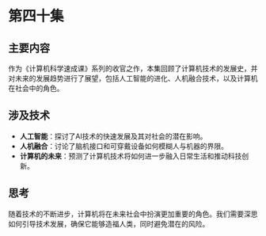 # 第四十集

## 主要内容

作为《计算机科学速成课》系列的收官之作，本集回顾了计算机技术的发展史，并对未来的发展趋势进行了展望，包括人工智能的进化、人机融合技术，以及计算机在社会中的角色。

## 涉及技术

- **人工智能**：探讨了AI技术的快速发展及其对社会的潜在影响。
- **人机融合**：讨论了脑机接口和可穿戴设备如何模糊人与机器的界限。
- **计算机的未来**：预测了计算机技术将如何进一步融入日常生活和推动科技创新。

## 思考

随着技术的不断进步，计算机将在未来社会中扮演更加重要的角色。我们需要深思如何引导技术发展，确保它能够造福人类，同时避免潜在的风险。

